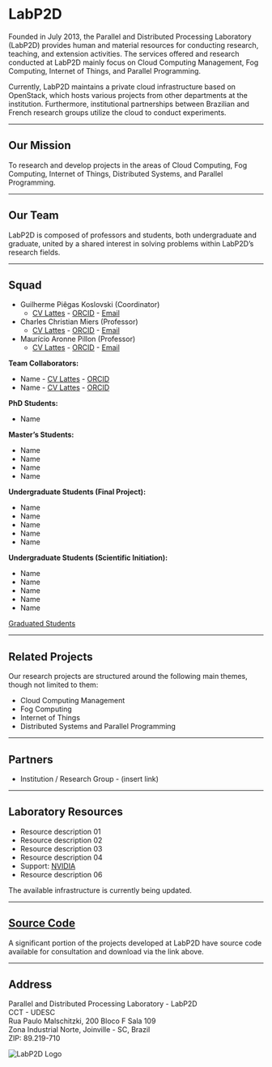 <!-- LabP2D (English Version) -->

<h1>LabP2D</h1>


<p>
  Founded in July 2013, the Parallel and Distributed Processing Laboratory (LabP2D) provides human and material resources for conducting research, teaching, and extension activities. The services offered and research conducted at LabP2D mainly focus on Cloud Computing Management, Fog Computing, Internet of Things, and Parallel Programming.
</p>
<p>
  Currently, LabP2D maintains a private cloud infrastructure based on OpenStack, which hosts various projects from other departments at the institution. Furthermore, institutional partnerships between Brazilian and French research groups utilize the cloud to conduct experiments.
</p>

<hr>

<h2>Our Mission</h2>
<p>
  To research and develop projects in the areas of Cloud Computing, Fog Computing, Internet of Things, Distributed Systems, and Parallel Programming.
</p>

<hr>

<h2>Our Team</h2>
<p>
  LabP2D is composed of professors and students, both undergraduate and graduate, united by a shared interest in solving problems within LabP2D’s research fields.
</p>

<hr>

<h2>Squad</h2>

<ul>
  <li>Guilherme Piêgas Koslovski (Coordinator)
    <ul>
      <li>
        <a href="http://lattes.cnpq.br/2749773427704993" target="_blank" rel="noopener">CV Lattes</a> - 
        <a href="https://orcid.org/0000-0003-4936-1619" target="_blank" rel="noopener">ORCID</a> - 
        <a href="mailto:guilherme.koslovski@udesc.br">Email</a>
      </li>
    </ul>
  </li>

  <li>Charles Christian Miers (Professor)
    <ul>
      <li>
        <a href="http://lattes.cnpq.br/1630057446729066" target="_blank" rel="noopener">CV Lattes</a> - 
        <a href="https://orcid.org/0000-0002-1976-0478" target="_blank" rel="noopener">ORCID</a> - 
        <a href="mailto:charles.miers@udesc.br">Email</a>
      </li>
    </ul>
  </li>

  <li>Maurício Aronne Pillon (Professor)
    <ul>
      <li>
        <a href="http://lattes.cnpq.br/3752298390911021" target="_blank" rel="noopener">CV Lattes</a> - 
        <a href="https://orcid.org/0000-0001-7634-6823" target="_blank" rel="noopener">ORCID</a> - 
        <a href="mailto:mauricio.pillon@udesc.br">Email</a>
      </li>
    </ul>
  </li>
</ul>

<b>Team Collaborators:</b>
<ul>
  <li>Name - <a href="#" target="_blank" rel="noopener">CV Lattes</a> - <a href="#" target="_blank" rel="noopener">ORCID</a></li>
  <li>Name - <a href="#" target="_blank" rel="noopener">CV Lattes</a> - <a href="#" target="_blank" rel="noopener">ORCID</a></li>
</ul>

<b>PhD Students:</b>
<ul>
  <li>Name</li>
</ul>

<b>Master’s Students:</b>
<ul>
  <li>Name</li>
  <li>Name</li>
  <li>Name</li>
  <li>Name</li>
</ul>

<b>Undergraduate Students (Final Project):</b>
<ul>
  <li>Name</li>
  <li>Name</li>
  <li>Name</li>
  <li>Name</li>
  <li>Name</li>
</ul>

<b>Undergraduate Students (Scientific Initiation):</b>
<ul>
  <li>Name</li>
  <li>Name</li>
  <li>Name</li>
  <li>Name</li>
  <li>Name</li>
</ul>

<a href="https://paullollima.github.io/_site/index.html" target="_blank" rel="noopener">Graduated Students</a>

<hr>

<h2>Related Projects</h2>
<p>Our research projects are structured around the following main themes, though not limited to them:</p>

<ul>
  <li>Cloud Computing Management</li>
  <li>Fog Computing</li>
  <li>Internet of Things</li>
  <li>Distributed Systems and Parallel Programming</li>
</ul>

<hr>

<h2>Partners</h2>
<ul>
  <li>Institution / Research Group - (insert link)</li>
</ul>

<hr>

<h2>Laboratory Resources</h2>
<ul>
  <li>Resource description 01</li>
  <li>Resource description 02</li>
  <li>Resource description 03</li>
  <li>Resource description 04</li>
  <li>Support: <a href="https://www.nvidia.com" target="_blank" rel="noopener">NVIDIA</a></li>
  <li>Resource description 06</li>
</ul>

<p>The available infrastructure is currently being updated.</p>

<hr>

<h2><a href="https://paullollima.github.io/" target="_blank" rel="noopener">Source Code</a></h2>
<p>A significant portion of the projects developed at LabP2D have source code available for consultation and download via the link above.</p>

<hr>

<h2>Address</h2>
<p>
  Parallel and Distributed Processing Laboratory - LabP2D <br>
  CCT - UDESC <br>
  Rua Paulo Malschitzki, 200  Bloco F Sala 109<br>
  Zona Industrial Norte, Joinville - SC, Brazil <br>
  ZIP: 89.219-710
</p>

<p>
  <img style="display: block; margin-left: auto; margin-right: auto;" src="https://github.com/paullollima/main/img/logo2.png" alt="LabP2D Logo" />  <!--img/logo2.png-->
</p>
